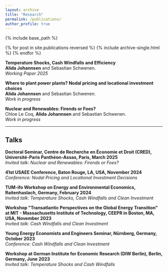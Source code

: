 ```yaml
---
layout: archive
title: "Research"
permalink: /publications/
author_profile: true
---
```



{% include base_path %}

{% for post in site.publications reversed %}
  {% include archive-single.html %}
{% endfor %}

**Temperature Shocks, Cash Windfalls and Efficiency**  
**Alida Johannsen** and Sebastian Schwenen.  
*Working Paper 2025*  

<!--
**Temperature Shocks, Cash Windfalls and Efficiency**  
**Alida Johannsen** and Sebastian Schwenen.  
*Working Paper 2025*  
#[[paper](https://arxiv.org/abs/2507.00170)][[code CanopyRS](https://github.com/hugobaudchon/CanopyRS)][[code geodataset](https://github.com/hugobaudchon/geodataset)][[dataset](https://huggingface.co/datasets/CanopyRS/SelvaBox)]
-->

**Where to plant power plants? Nodal pricing and locational investment choices**  
**Alida Johannsen** and Sebastian Schwenen.  
*Work in progress* 

**Nuclear and Renewables: Firends or Foes?**  
Chloe Le Coq, **Alida Johannsen** and Sebastian Schwenen.  
*Work in progress* 

---

## Talks

**Doctoral Seminar, Centre de Recherche en Économie et Droit (CRED), Université-Paris Panthéon-Assas, Paris, March 2025**  
*Invited talk: Nuclear and Renewables: Firends or Foes?*  

**41st USAEE Conference, Baton Rouge, LA, USA, November 2024**  
*Conference: Nodal Pricing and Locational Investment Decisions*  

**TUM-ifo Workshop on Energy and Environmental Economics, Raitenhaslach, Germany, February 2024**  
*Invited talk: Temperature Shocks, Cash Windfalls and Clean Investment*  

**Workshop "Transatlantic Perspectives on the Global Energy Transition" at MIT - Massachusetts Institute of Technology, CEEPR in Boston, MA, USA, November 2023**  
*Invited talk: Cash Windfalls and Clean Investment* 

**Young Energy Economists and Engineers Seminar, Nürnberg, Germany, October 2023**  
*Conference: Cash Windfalls and Clean Investment*  

**Workshop at German Institute for Economic Research (DIW Berlin), Berlin, Germany, June 2023**  
*Invited talk: Temperature Shocks and Cash Windfalls* 

